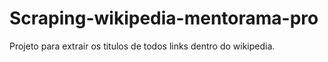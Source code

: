 # Scraping-wikipedia-mentorama-pro
Projeto para extrair os titulos de todos links dentro do wikipedia. 
